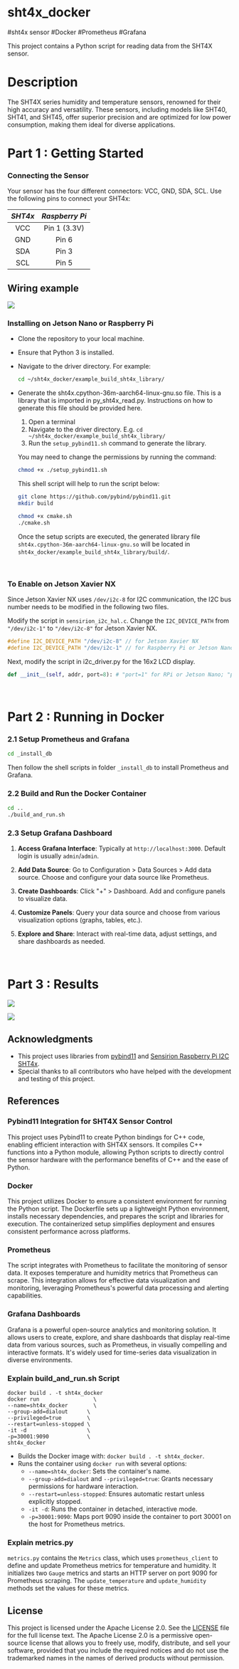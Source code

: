 # sht4x_docker
#sht4x sensor #Docker #Prometheus #Grafana

This project contains a Python script for reading data from the SHT4X sensor.

# Description
The SHT4X series humidity and temperature sensors, renowned for their high accuracy and versatility. These sensors, including models like SHT40, SHT41, and SHT45, offer superior precision and are optimized for low power consumption, making them ideal for diverse applications.
<br>

# Part 1 : Getting Started

### Connecting the Sensor

Your sensor has the four different connectors: VCC, GND, SDA, SCL. Use
the following pins to connect your SHT4x:

 *SHT4x*  |    *Raspberry Pi*
 :------: | :------------------:
   VCC    |        Pin 1 (3.3V)
   GND    |        Pin 6
   SDA    |        Pin 3
   SCL    |        Pin 5

## Wiring example
![](reference/hardware.jpeg)   

### Installing on Jetson Nano or Raspberry Pi
 - Clone the repository to your local machine.
 - Ensure that Python 3 is installed.
 - Navigate to the driver directory. For example:
    ```bash
    cd ~/sht4x_docker/example_build_sht4x_library/
    ```
 - Generate the sht4x.cpython-36m-aarch64-linux-gnu.so file. This is a library that is imported in py_sht4x_read.py. Instructions on how to generate this file should be provided here.

    1. Open a terminal
    2. Navigate to the driver directory. E.g. `cd ~/sht4x_docker/example_build_sht4x_library/`
    3. Run the `setup_pybind11.sh` command to generate the library. 
    
    You may need to change the permissions by running the command:
    ```bash
    chmod +x ./setup_pybind11.sh
    ```
    This shell script will help to run the script below:
    ```bash
    git clone https://github.com/pybind/pybind11.git
    mkdir build

    chmod +x cmake.sh
    ./cmake.sh
    ```

    Once the setup scripts are executed, the generated library file `sht4x.cpython-36m-aarch64-linux-gnu.so` will be located in `sht4x_docker/example_build_sht4x_library/build/`.
<br>


### To Enable on Jetson Xavier NX

Since Jetson Xavier NX uses `/dev/i2c-8` for I2C communication, the I2C bus number needs to be modified in the following two files.

Modify the script in `sensirion_i2c_hal.c`. Change the `I2C_DEVICE_PATH` from `"/dev/i2c-1"` to `"/dev/i2c-8"` for Jetson Xavier NX.

```c++
#define I2C_DEVICE_PATH "/dev/i2c-8" // for Jetson Xavier NX
#define I2C_DEVICE_PATH "/dev/i2c-1" // for Raspberry Pi or Jetson Nano
```

Next, modify the script in i2c_driver.py for the 16x2 LCD display.

```python
def __init__(self, addr, port=8): # "port=1" for RPi or Jetson Nano; "port=8" for Jetson Xavier NX
```
<br>

# Part 2 : Running in Docker

### 2.1 Setup Prometheus and Grafana
   ```bash
   cd _install_db
   ```

Then follow the shell scripts in folder `_install_db` to install Prometheus and Grafana.

### 2.2 Build and Run the Docker Container
   ```bash
   cd ..
   ./build_and_run.sh
   ```
### 2.3 Setup Grafana Dashboard
1. **Access Grafana Interface**: Typically at `http://localhost:3000`. Default login is usually `admin`/`admin`.

2. **Add Data Source**: Go to Configuration > Data Sources > Add data source. Choose and configure your data source like Prometheus.

3. **Create Dashboards**: Click "+" > Dashboard. Add and configure panels to visualize data.

4. **Customize Panels**: Query your data source and choose from various visualization options (graphs, tables, etc.).

5. **Explore and Share**: Interact with real-time data, adjust settings, and share dashboards as needed.

<br>

# Part 3 : Results


![](reference/result.png)  

![](reference/result2.jpeg)  

## Acknowledgments

- This project uses libraries from [pybind11](https://github.com/pybind/pybind11) and [Sensirion Raspberry Pi I2C SHT4x](https://github.com/Sensirion/raspberry-pi-i2c-sht4x).
- Special thanks to all contributors who have helped with the development and testing of this project.

## References

### Pybind11 Integration for SHT4X Sensor Control
This project uses Pybind11 to create Python bindings for C++ code, enabling efficient interaction with SHT4X sensors. It compiles C++ functions into a Python module, allowing Python scripts to directly control the sensor hardware with the performance benefits of C++ and the ease of Python.

### Docker
This project utilizes Docker to ensure a consistent environment for running the Python script. The Dockerfile sets up a lightweight Python environment, installs necessary dependencies, and prepares the script and libraries for execution. The containerized setup simplifies deployment and ensures consistent performance across platforms.

### Prometheus
The script integrates with Prometheus to facilitate the monitoring of sensor data. It exposes temperature and humidity metrics that Prometheus can scrape. This integration allows for effective data visualization and monitoring, leveraging Prometheus's powerful data processing and alerting capabilities.

### Grafana Dashboards
Grafana is a powerful open-source analytics and monitoring solution. It allows users to create, explore, and share dashboards that display real-time data from various sources, such as Prometheus, in visually compelling and interactive formats. It's widely used for time-series data visualization in diverse environments.

### Explain build_and_run.sh Script
   ```docker
   docker build . -t sht4x_docker
   docker run                 \
   --name=sht4x_docker        \
   --group-add=dialout      \
   --privileged=true        \
   --restart=unless-stopped \
   -it -d                   \
   -p=30001:9090            \
   sht4x_docker
   ```
- Builds the Docker image with: `docker build . -t sht4x_docker`.
- Runs the container using `docker run` with several options:
  - `--name=sht4x_docker`: Sets the container's name.
  - `--group-add=dialout` and `--privileged=true`: Grants necessary permissions for hardware interaction.
  - `--restart=unless-stopped`: Ensures automatic restart unless explicitly stopped.
  - `-it -d`: Runs the container in detached, interactive mode.
  - `-p=30001:9090`: Maps port 9090 inside the container to port 30001 on the host for Prometheus metrics.



### Explain metrics.py

`metrics.py` contains the `Metrics` class, which uses `prometheus_client` to define and update Prometheus metrics for temperature and humidity. It initializes two `Gauge` metrics and starts an HTTP server on port 9090 for Prometheus scraping. The `update_temperature` and `update_humidity` methods set the values for these metrics.


## License

This project is licensed under the Apache License 2.0. See the [LICENSE](LICENSE) file for the full license text. The Apache License 2.0 is a permissive open-source license that allows you to freely use, modify, distribute, and sell your software, provided that you include the required notices and do not use the trademarked names in the names of derived products without permission.